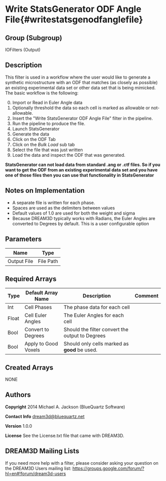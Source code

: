 Write StatsGenerator ODF Angle File{#writestatsgenodfanglefile}
=====

## Group (Subgroup) ##

IOFilters (Output)


## Description ##

This filter is used in a workflow where the user would like to generate a synthetic microstructure with an ODF that matches (as closely as possible) an existing experimental data set or other data set that is being mimicked. The basic workflow is the following:

0. Import or Read in Euler Angle data
1. Optionally threshold the data so each cell is marked as allowable or not-allowable.
2. Insert the "Write StatsGenerator ODF Angle File" filter in the pipeline.
3. Run the pipeline to produce the file.
4. Launch StatsGenerator
5. Generate the data
6. Click on the ODF Tab
7. Click on the *Bulk Load* sub tab
8. Select the file that was just written
9. Load the data and inspect the ODF that was generated.


**StatsGenerator can not load data from standard .ang or .ctf files. So if you want to get the ODF from an existing experimental data set and you have one of those files then you can use that functionality in StatsGenerator**

## Notes on Implementation ##

+ A separate file is written for each phase.
+ Spaces are used as the delimiters between values
+ Default values of 1.0 are used for both the weight and sigma
+ Because DREAM3D typically works with Radians, the Euler Angles are converted to Degrees by default. This is a user configurable option



## Parameters ##
| Name             | Type |
|------------------|------|
| Output File | File Path |  


## Required Arrays ##

| Type | Default Array Name | Description | Comment |
|--------|----------------------------|-----------------|---------------|
| Int  | Cell Phases                   | The phase data for each cell                 |    |  
| Float | Cell Euler Angles      | The Euler Angles for each cell        |    |  
| Bool | Convert to Degrees    | Should the filter convert the output to Degrees      |    |  
| Bool  | Apply to Good Voxels | Should only cells marked as **good** be used.     |    |  

## Created Arrays ##

NONE

## Authors ##

**Copyright** 2014 Michael A. Jackson (BlueQuartz Software)

**Contact Info** dream3d@bluequartz.net

**Version** 1.0.0

**License**  See the License.txt file that came with DREAM3D.



## DREAM3D Mailing Lists ##

If you need more help with a filter, please consider asking your question on the DREAM3D Users mailing list:
https://groups.google.com/forum/?hl=en#!forum/dream3d-users


